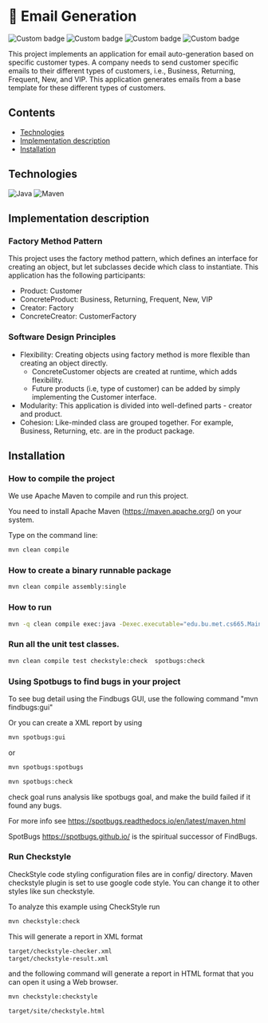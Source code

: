 # :email: Email Generation

![Custom badge](https://img.shields.io/badge/build-passing-brightgreen)
![Custom badge](https://img.shields.io/badge/build%20tool-maven-brightgreen)
![Custom badge](https://img.shields.io/badge/code%20analysis%20tools-spotbugs,%20checkstyle-orange)
![Custom badge](https://img.shields.io/badge/test%20framework-JUnit-blue)

This project implements an application for email auto-generation based on specific customer types. A company needs to
send customer specific emails to their different types of customers, i.e., Business, Returning, Frequent, New, and VIP.
This application generates emails from a base template for these different types of customers.

## Contents

- [Technologies](#technologies)
- [Implementation description](#implementation-description)
- [Installation](#installation)

## Technologies

![Java](https://img.shields.io/badge/java-%23ED8B00.svg?style=for-the-badge&logo=java&logoColor=white)
![Maven](	https://img.shields.io/badge/apache_maven-C71A36?style=for-the-badge&logo=apachemaven&logoColor=white)

## Implementation description

### Factory Method Pattern

This project uses the factory method pattern, which 
defines an interface for creating an object, but let subclasses decide which class to instantiate.
This application has the following participants:

- Product: Customer
- ConcreteProduct: Business, Returning, Frequent, New, VIP
- Creator: Factory
- ConcreteCreator: CustomerFactory

### Software Design Principles

- Flexibility: Creating objects using factory method is more flexible than creating an object directly. 
  - ConcreteCustomer objects are created at runtime, which adds flexibility. 
  - Future products (i.e, type of customer) can be added by simply implementing the Customer interface. 
- Modularity: This application is divided into well-defined parts - creator and product.  
- Cohesion: Like-minded class are grouped together. For example, Business, Returning, etc. are in the product package.


## Installation

### How to compile the project

We use Apache Maven to compile and run this project.

You need to install Apache Maven (https://maven.apache.org/)  on your system.

Type on the command line:

```bash
mvn clean compile
```

### How to create a binary runnable package

```bash
mvn clean compile assembly:single
```

### How to run

```bash
mvn -q clean compile exec:java -Dexec.executable="edu.bu.met.cs665.Main" 
```

### Run all the unit test classes.

```bash
mvn clean compile test checkstyle:check  spotbugs:check
```

### Using Spotbugs to find bugs in your project

To see bug detail using the Findbugs GUI, use the following command "mvn findbugs:gui"

Or you can create a XML report by using

```bash
mvn spotbugs:gui 
```

or

```bash
mvn spotbugs:spotbugs
```

```bash
mvn spotbugs:check 
```

check goal runs analysis like spotbugs goal, and make the build failed if it found any bugs.

For more info see
https://spotbugs.readthedocs.io/en/latest/maven.html

SpotBugs https://spotbugs.github.io/ is the spiritual successor of FindBugs.

### Run Checkstyle

CheckStyle code styling configuration files are in config/ directory. Maven checkstyle plugin is set to use google code
style. You can change it to other styles like sun checkstyle.

To analyze this example using CheckStyle run

```bash
mvn checkstyle:check
```

This will generate a report in XML format

```bash
target/checkstyle-checker.xml
target/checkstyle-result.xml
```

and the following command will generate a report in HTML format that you can open it using a Web browser.

```bash
mvn checkstyle:checkstyle
```

```bash
target/site/checkstyle.html
```


